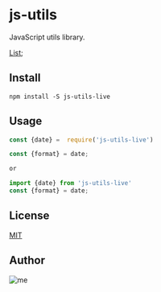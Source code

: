 # js-utils

JavaScript utils library.

[List](./list.md);

## Install

```shell
npm install -S js-utils-live
```

## Usage

```javascript
const {date} =  require('js-utils-live')

const {format} = date;

or

import {date} from 'js-utils-live'
const {format} = date;
```

## License

[MIT](http://opensource.org/licenses/MIT)

## Author

![me](https://s.gravatar.com/avatar/1fe24100ab2109076fd777d1ad0a28c5?s=100)
